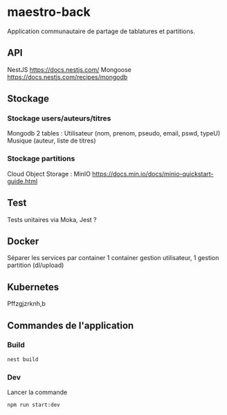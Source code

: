 # maestro-back

Application communautaire de partage de tablatures et partitions.

## API

NestJS
https://docs.nestjs.com/
Mongoose
https://docs.nestjs.com/recipes/mongodb

## Stockage

### Stockage users/auteurs/titres

Mongodb
2 tables :
Utilisateur (nom, prenom, pseudo, email, pswd, typeU)
Musique (auteur, liste de titres)

### Stockage partitions

Cloud Object Storage : MinIO
https://docs.min.io/docs/minio-quickstart-guide.html


## Test

Tests unitaires via Moka, Jest ?


## Docker

Séparer les services par container
1 container gestion utilisateur, 1 gestion partition (dl/upload)

## Kubernetes

Pffzgjzrknh,b


## Commandes de l'application 
### Build
```sh
nest build
```
### Dev
Lancer la commande
```sh
npm run start:dev
```

